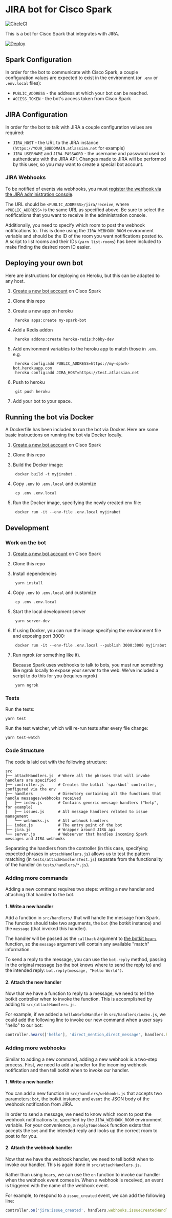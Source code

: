 # JIRA bot for Cisco Spark

[![CircleCI](https://circleci.com/gh/promptworks/ciscospark-jira.svg?style=svg)](https://circleci.com/gh/promptworks/ciscospark-jira)

This is a bot for Cisco Spark that integrates with JIRA.

[![Deploy](https://www.herokucdn.com/deploy/button.png)](https://heroku.com/deploy)


## Spark Configuration

In order for the bot to communicate with Cisco Spark, a couple configuration values
are expected to exist in the environment (or `.env` or `.env.local` files):

* `PUBLIC_ADDRESS` - the address at which your bot can be reached.
* `ACCESS_TOKEN` - the bot's access token from Cisco Spark

## JIRA Configuration

In order for the bot to talk with JIRA a couple configuration values are required:

* `JIRA_HOST` - the URL to the JIRA instance
  (`https://YOUR_SUBDOMAIN.atlassian.net` for example)
* `JIRA_USERNAME` and `JIRA_PASSWORD` - the username and password used to
  authenticate with the JIRA API. Changes made to JIRA will be performed by
  this user, so you may want to create a special bot account.

### JIRA Webhooks

To be notified of events via webhooks, you must
[register
the webhook via the JIRA administration console](https://developer.atlassian.com/jiradev/jira-apis/webhooks#Webhooks-jiraadmin).

The URL should be `<PUBLIC_ADDRESS>/jira/receive`, where `<PUBLIC_ADDRESS>` is
the same URL as specified above. Be sure to select the notifications that you
want to receive in the administration console.

Additionally, you need to specify which room to post the webhook notifications
to. This is done using the `JIRA_WEBHOOK_ROOM` environment variable and should
be the ID of the room you want notifications posted to. A script to list rooms
and their IDs (`yarn list-rooms`) has been included to make finding the desired
room ID easier.

## Deploying your own bot

Here are instructions for deploying on Heroku, but this can be adapted to any host.

1. [Create a new bot account](https://developer.ciscospark.com/add-bot.html) on Cisco Spark
1. Clone this repo
1. Create a new app on heroku

        heroku apps:create my-spark-bot

1. Add a Redis addon

        heroku addons:create heroku-redis:hobby-dev

1. Add environment variables to the heroku app to match those in `.env`.
   e.g.

        heroku config:add PUBLIC_ADDRESS=https://my-spark-bot.herokuapp.com
        heroku config:add JIRA_HOST=https://test.atlassian.net

1. Push to heroku

        git push heroku

1. Add your bot to your space.

## Running the bot via Docker

A Dockerfile has been included to run the bot via Docker. Here are some basic
instructions on running the bot via Docker locally.

1. [Create a new bot account](https://developer.ciscospark.com/add-bot.html) on Cisco Spark
1. Clone this repo
1. Build the Docker image:

        docker build -t myjirabot .

1. Copy `.env` to `.env.local` and customize

        cp .env .env.local

1. Run the Docker image, specifying the newly created env file:

        docker run -it --env-file .env.local myjirabot

## Development

### Work on the bot


1. [Create a new bot account](https://developer.ciscospark.com/add-bot.html) on Cisco Spark

1. Clone this repo

1. Install dependencies

        yarn install

1. Copy `.env` to `.env.local` and customize

        cp .env .env.local

1. Start the local development server

        yarn server-dev

1. If using Docker, you can run the image specifying the environment file and
   exposing port 3000:

        docker run -it --env-file .env.local --publish 3000:3000 myjirabot

1. Run ngrok (or something like it).

    Because Spark uses webhooks to talk to bots, you must run something like
    ngrok locally to expose your server to the web.  We've included a script to
    do this for you (requires ngrok)

        yarn ngrok


### Tests

Run the tests:

    yarn test

Run the test watcher, which will re-run tests after every file change:

    yarn test-watch


### Code Structure

The code is laid out with the following structure:

```
src
├── attachHandlers.js  # Where all the phrases that will invoke handlers are specified
├── controller.js      # Creates the botkit `sparkbot` controller, configured via the env
├── handlers           # Directory containing all the functions that handle messages/webhooks received
│   ├── index.js       # Contains generic message handlers ("help", for example)
│   ├── issues.js      # All message handlers related to issue management
│   └── webhooks.js    # All webhook handlers
├── index.js           # The entry point of the bot
├── jira.js            # Wrapper around JIRA api
└── server.js          # Webserver that handles incoming Spark messages and JIRA webhooks
```

Separating the handlers from the controller (in this case, specifying expected phrases
in `attachHandlers.js`) allows us to test the pattern matching (in `tests/attachHandlersTest.js`)
separate from the functionality of the handler (in `tests/handlers/*.js`).


### Adding more commands

Adding a new command requires two steps: writing a new handler and attaching that handler to the bot.

#### 1. Write a new handler

Add a function in `src/handlers/` that will handle the message from Spark. The
function should take two arguments, the `bot` (the botkit instance) and the
`message` (that invoked this handler).

The handler will be passed as the `callback` argument to [the botkit
`hears`](https://github.com/howdyai/botkit/blob/fca645275c8d3ed462110062dcda8e804da77bb0/docs/readme.md#matching-patterns-and-keywords-with-hears)
function, so the `message` argument will contain any available "match" information.

To send a reply to the message, you can use the `bot.reply` method, passing in the
original message (so the bot knows where to send the reply to) and the intended
reply: `bot.reply(message, "Hello World")`.

#### 2. Attach the new handler

Now that we have a function to reply to a message, we need to tell the botkit
controller when to invoke the function. This is accomplished by adding to
`src/attachHandlers.js`.

For example, if we added a `helloWorldHandler` in `src/handlers/index.js`, we could
add the following line to invoke our new command when a user says "hello" to our bot:

```javascript
controller.hears(['hello'], 'direct_mention,direct_message', handlers.helloWorldHandler)
```


### Adding more webhooks

Similar to adding a new command, adding a new webhook is a two-step process. First,
we need to add a handler for the incoming webhook notification and then tell
botkit when to invoke our handler.

#### 1. Write a new handler

You can add a new function in `src/handlers/webhooks.js` that accepts two parameters:
`bot`, the botkit instance and `event` the JSON body of the webhook notification
from JIRA.

In order to send a message, we need to know which room to post the webhook notifications
to, specified by the `JIRA_WEBHOOK_ROOM` environment variable. For your convenience,
a `replyToWebhook` function exists that accepts the `bot` and the intended reply
and looks up the correct room to post to for you.

#### 2. Attach the webhook handler

Now that we have the webhook handler, we need to tell botkit when to invoke our
handler. This is again done in `src/attachHandlers.js`.

Rather than using `hears`, we can use the `on` function to invoke our handler
when the webhook event comes in. When a webhook is received, an event is triggered
with the name of the webhook event.

For example, to respond to a `issue_created` event, we can add the following line:

```javascript
controller.on('jira:issue_created', handlers.webhooks.issueCreatedHandler)
```
